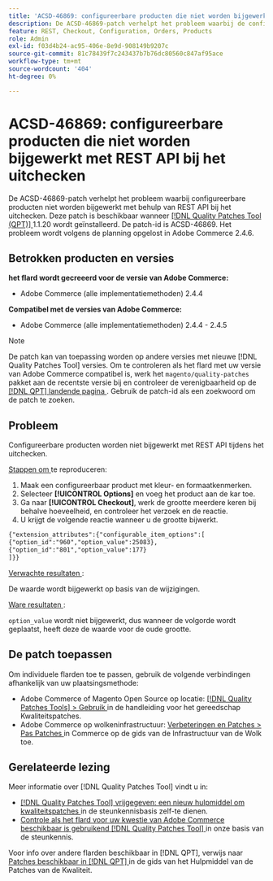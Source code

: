 ```yaml
---
title: 'ACSD-46869: configureerbare producten die niet worden bijgewerkt met REST API bij het uitchecken'
description: De ACSD-46869-patch verhelpt het probleem waarbij de configureerbare producten niet worden bijgewerkt met behulp van REST API bij het uitchecken. Deze patch is beschikbaar wanneer [Quality Patches Tool (QPT)] (https://experienceleague.adobe.com/en/docs/commerce-knowledge-base/kb/announcements/commerce-announcements/magento-quality-patches-released-new-tool-to-self-serve-quality-patches) 1.1.20 is geïnstalleerd. De patch-id is ACSD-46869. Het probleem wordt volgens de planning opgelost in Adobe Commerce 2.4.6.
feature: REST, Checkout, Configuration, Orders, Products
role: Admin
exl-id: f03d4b24-ac95-406e-8e9d-908149b9207c
source-git-commit: 81c78439f7c243437b7b76dc80560c847af95ace
workflow-type: tm+mt
source-wordcount: '404'
ht-degree: 0%

---
```


# ACSD-46869: configureerbare producten die niet worden bijgewerkt met REST API bij het uitchecken

De ACSD-46869-patch verhelpt het probleem waarbij configureerbare producten niet worden bijgewerkt met behulp van REST API bij het uitchecken. Deze patch is beschikbaar wanneer [[!DNL Quality Patches Tool (QPT)] ](https://experienceleague.adobe.com/en/docs/commerce-knowledge-base/kb/announcements/commerce-announcements/magento-quality-patches-released-new-tool-to-self-serve-quality-patches) 1.1.20 wordt geïnstalleerd. De patch-id is ACSD-46869. Het probleem wordt volgens de planning opgelost in Adobe Commerce 2.4.6.

## Betrokken producten en versies

**het flard wordt gecreeerd voor de versie van Adobe Commerce:**

* Adobe Commerce (alle implementatiemethoden) 2.4.4

**Compatibel met de versies van Adobe Commerce:**

* Adobe Commerce (alle implementatiemethoden) 2.4.4 - 2.4.5

>[!NOTE]
>
>De patch kan van toepassing worden op andere versies met nieuwe [!DNL Quality Patches Tool] versies. Om te controleren als het flard met uw versie van Adobe Commerce compatibel is, werk het `magento/quality-patches` pakket aan de recentste versie bij en controleer de verenigbaarheid op de [[!DNL QPT]  landende pagina ](https://experienceleague.adobe.com/tools/commerce-quality-patches/index.html). Gebruik de patch-id als een zoekwoord om de patch te zoeken.

## Probleem

Configureerbare producten worden niet bijgewerkt met REST API tijdens het uitchecken.

<u> Stappen om </u> te reproduceren:

1. Maak een configureerbaar product met kleur- en formaatkenmerken.
1. Selecteer **[!UICONTROL Options]** en voeg het product aan de kar toe.
1. Ga naar **[!UICONTROL Checkout]**, werk de grootte meerdere keren bij behalve hoeveelheid, en controleer het verzoek en de reactie.
1. U krijgt de volgende reactie wanneer u de grootte bijwerkt.

```REST API
{"extension_attributes":{"configurable_item_options":[
{"option_id":"960","option_value":25083},
{"option_id":"801","option_value":177}
]}}
```

<u> Verwachte resultaten </u>:

De waarde wordt bijgewerkt op basis van de wijzigingen.

<u> Ware resultaten </u>:

`option_value` wordt niet bijgewerkt, dus wanneer de volgorde wordt geplaatst, heeft deze de waarde voor de oude grootte.

## De patch toepassen

Om individuele flarden toe te passen, gebruik de volgende verbindingen afhankelijk van uw plaatsingsmethode:

* Adobe Commerce of Magento Open Source op locatie: [[!DNL Quality Patches Tools] > Gebruik ](/help/tools/quality-patches-tool/usage.md) in de handleiding voor het gereedschap Kwaliteitspatches.
* Adobe Commerce op wolkeninfrastructuur: [ Verbeteringen en Patches > Pas Patches ](https://experienceleague.adobe.com/docs/commerce-cloud-service/user-guide/develop/upgrade/apply-patches.html) in Commerce op de gids van de Infrastructuur van de Wolk toe.

## Gerelateerde lezing

Meer informatie over [!DNL Quality Patches Tool] vindt u in:

* [[!DNL Quality Patches Tool]  vrijgegeven: een nieuw hulpmiddel om kwaliteitspatches ](https://experienceleague.adobe.com/en/docs/commerce-knowledge-base/kb/announcements/commerce-announcements/magento-quality-patches-released-new-tool-to-self-serve-quality-patches) in de steunkennisbasis zelf-te dienen.
* [ Controle als het flard voor uw kwestie van Adobe Commerce beschikbaar is gebruikend  [!DNL Quality Patches Tool] ](https://experienceleague.adobe.com/docs/commerce-knowledge-base/kb/support-tools/patches/check-patch-for-magento-issue-with-magento-quality-patches.html) in onze basis van de steunkennis.

Voor info over andere flarden beschikbaar in [!DNL QPT], verwijs naar [ Patches beschikbaar in  [!DNL QPT] ](https://experienceleague.adobe.com/tools/commerce-quality-patches/index.html) in de gids van het Hulpmiddel van de Patches van de Kwaliteit.
